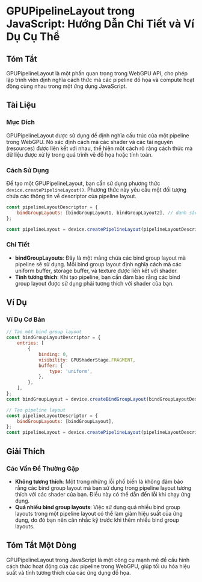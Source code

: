 <!--
Meta Description: # GPUPipelineLayout trong JavaScript: Hướng Dẫn Chi Tiết và Ví Dụ Cụ Thể ## Tóm Tắt GPUPipelineLayout là một phần quan trọng trong WebGPU API, cho phé...
Meta Keywords: các, một, dụng, trong, layout
-->

# GPUPipelineLayout trong JavaScript: Hướng Dẫn Chi Tiết và Ví Dụ Cụ Thể

## Tóm Tắt
GPUPipelineLayout là một phần quan trọng trong WebGPU API, cho phép lập trình viên định nghĩa cách thức mà các pipeline đồ họa và compute hoạt động cùng nhau trong một ứng dụng JavaScript.

## Tài Liệu
### Mục Đích
GPUPipelineLayout được sử dụng để định nghĩa cấu trúc của một pipeline trong WebGPU. Nó xác định cách mà các shader và các tài nguyên (resources) được liên kết với nhau, thể hiện một cách rõ ràng cách thức mà dữ liệu được xử lý trong quá trình vẽ đồ họa hoặc tính toán.

### Cách Sử Dụng
Để tạo một GPUPipelineLayout, bạn cần sử dụng phương thức `device.createPipelineLayout()`. Phương thức này yêu cầu một đối tượng chứa các thông tin về descriptor của pipeline layout.

```javascript
const pipelineLayoutDescriptor = {
    bindGroupLayouts: [bindGroupLayout1, bindGroupLayout2], // danh sách các bind group layout
};

const pipelineLayout = device.createPipelineLayout(pipelineLayoutDescriptor);
```

### Chi Tiết
- **bindGroupLayouts**: Đây là một mảng chứa các bind group layout mà pipeline sẽ sử dụng. Mỗi bind group layout định nghĩa cách mà các uniform buffer, storage buffer, và texture được liên kết với shader.
- **Tính tương thích**: Khi tạo pipeline, bạn cần đảm bảo rằng các bind group layout được sử dụng phải tương thích với shader của bạn.

## Ví Dụ
### Ví Dụ Cơ Bản
```javascript
// Tạo một bind group layout
const bindGroupLayoutDescriptor = {
    entries: [
        {
            binding: 0,
            visibility: GPUShaderStage.FRAGMENT,
            buffer: {
                type: 'uniform',
            },
        },
    ],
};
const bindGroupLayout = device.createBindGroupLayout(bindGroupLayoutDescriptor);

// Tạo pipeline layout
const pipelineLayoutDescriptor = {
    bindGroupLayouts: [bindGroupLayout],
};
const pipelineLayout = device.createPipelineLayout(pipelineLayoutDescriptor);
```

## Giải Thích
### Các Vấn Đề Thường Gặp
- **Không tương thích**: Một trong những lỗi phổ biến là không đảm bảo rằng các bind group layout mà bạn sử dụng trong pipeline layout tương thích với các shader của bạn. Điều này có thể dẫn đến lỗi khi chạy ứng dụng.
- **Quá nhiều bind group layouts**: Việc sử dụng quá nhiều bind group layouts trong một pipeline layout có thể làm giảm hiệu suất của ứng dụng, do đó bạn nên cân nhắc kỹ trước khi thêm nhiều bind group layouts.

## Tóm Tắt Một Dòng
GPUPipelineLayout trong JavaScript là một công cụ mạnh mẽ để cấu hình cách thức hoạt động của các pipeline trong WebGPU, giúp tối ưu hóa hiệu suất và tính tương thích của các ứng dụng đồ họa.